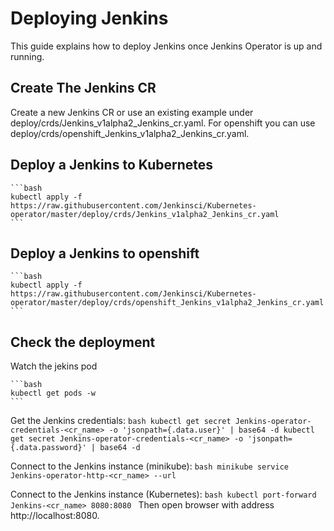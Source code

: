 # Deploying Jenkins

This guide explains how to deploy Jenkins once Jenkins Operator is up and running.

## Create The Jenkins CR

Create a new Jenkins CR or use an existing example under deploy/crds/Jenkins_v1alpha2_Jenkins_cr.yaml.
For openshift you can use deploy/crds/openshift_Jenkins_v1alpha2_Jenkins_cr.yaml.

## Deploy a Jenkins to Kubernetes
    ```bash
    kubectl apply -f https://raw.githubusercontent.com/Jenkinsci/Kubernetes-operator/master/deploy/crds/Jenkins_v1alpha2_Jenkins_cr.yaml
    ```

## Deploy a Jenkins to openshift
    ```bash
    kubectl apply -f https://raw.githubusercontent.com/Jenkinsci/Kubernetes-operator/master/deploy/crds/openshift_Jenkins_v1alpha2_Jenkins_cr.yaml
    ```

## Check the deployment

Watch the jekins pod

    ```bash
    kubectl get pods -w
    ```

Get the Jenkins credentials:
    ```bash
    kubectl get secret Jenkins-operator-credentials-<cr_name> -o 'jsonpath={.data.user}' | base64 -d
    kubectl get secret Jenkins-operator-credentials-<cr_name> -o 'jsonpath={.data.password}' | base64 -d
    ```

Connect to the Jenkins instance (minikube):
    ```bash
    minikube service Jenkins-operator-http-<cr_name> --url
    ```

Connect to the Jenkins instance (Kubernetes):
     ```bash
    kubectl port-forward Jenkins-<cr_name> 8080:8080
    ```
Then open browser with address http://localhost:8080.